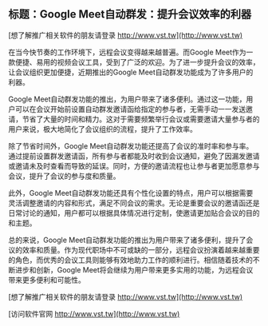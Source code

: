 ## **标题：Google Meet自动群发：提升会议效率的利器**

[想了解推广相关软件的朋友请登录 http://www.vst.tw](http://www.vst.tw)

在当今快节奏的工作环境下，远程会议变得越来越普遍。而Google Meet作为一款便捷、易用的视频会议工具，受到了广泛的欢迎。为了进一步提升会议的效率，让会议组织更加便捷，近期推出的Google Meet自动群发功能成为了许多用户的利器。

Google Meet自动群发功能的推出，为用户带来了诸多便利。通过这一功能，用户可以在会议开始前设置自动群发邀请函给指定的参与者，无需手动一一发送邀请，节省了大量的时间和精力。这对于需要频繁举行会议或需要邀请大量参与者的用户来说，极大地简化了会议组织的流程，提升了工作效率。

除了节省时间外，Google Meet自动群发功能还提高了会议的准时率和参与率。通过提前设置群发邀请函，所有参与者都能及时收到会议通知，避免了因漏发邀请或邀请未及时查看而导致的延误。同时，方便的邀请流程也让参与者更加愿意参与会议，提升了会议的参与度和质量。

此外，Google Meet自动群发功能还具有个性化设置的特点，用户可以根据需要灵活调整邀请的内容和形式，满足不同会议的需求。无论是重要会议的邀请函还是日常讨论的通知，用户都可以根据具体情况进行定制，使邀请更加贴合会议的目的和主题。

总的来说，Google Meet自动群发功能的推出为用户带来了诸多便利，提升了会议的效率和质量。作为现代职场中不可或缺的一部分，远程会议扮演着越来越重要的角色，而优秀的会议工具则能够有效地助力工作的顺利进行。相信随着技术的不断进步和创新，Google Meet将会继续为用户带来更多实用的功能，为远程会议带来更多便利和可能性。

[想了解推广相关软件的朋友请登录 http://www.vst.tw](http://www.vst.tw)


[访问软件官网 http://www.vst.tw](http://www.vst.tw)
